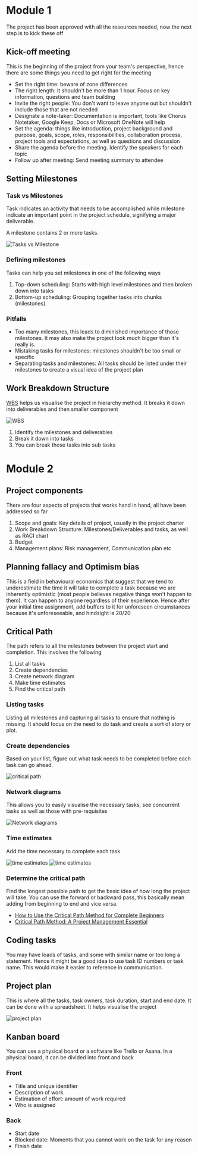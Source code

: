 # Module 1

The project has been approved with all the resources needed, now the next step is to kick these off

## Kick-off meeting

This is the beginning of the project from your team's perspective, hence there are some things you need to get right for the meeting

- Set the right time: beware of zone differences
- The right length: It shouldn't be more than 1 hour. Focus on key information, questions and team building
- Invite the right people: You don't want to leave anyone out but shouldn't include those that are not needed
- Designate a note-taker: Documentation is important, tools like Chorus Notetaker, Google Keep, Docs or Microsoft OneNote will help
- Set the agenda: things like introduction, project background and purpose, goals, scope, roles, responsibilities, collaboration process, project tools and expectations, as well as questions and discussion
- Share the agenda before the meeting. Identify the speakers for each topic
- Follow up after meeting: Send meeting summary to attendee

## Setting Milestones

### Task vs Milestones

Task indicates an activity that needs to be accomplished while milestone indicate an important point in the project schedule, signifying a major deliverable.

A milestone contains 2 or more tasks.

![Tasks vs Milestone](./asset/task%20vs%20milestone.png)

### Defining milestones
Tasks can help you set milestones in one of the following ways
1. Top-down scheduling: Starts with high level milestones and then broken down into tasks
2. Bottom-up scheduling: Grouping together tasks into chunks (milestones).

### Pitfalls
- Too many milestones, this leads to diminished importance of those milestones. It may also make the project look much bigger than it's really is.
- Mistaking tasks for milestones: milestones shouldn't be too small or specific
- Separating tasks and milestones: All tasks should be listed under their milestones to create a visual idea of the project plan


## Work Breakdown Structure

[WBS](https://www.lucidchart.com/blog/how-to-create-a-work-breakdown-structure-and-why-you-should) helps us visualise the project in hierarchy method. It breaks it down into deliverables and then smaller component

![WBS](./asset/WBS.jpg)

1. Identify the milestones and deliverables
2. Break it down into tasks
3. You can break those tasks into sub tasks

# Module 2

## Project components
There are four aspects of projects that works hand in hand, all have been addressed so far
1. Scope and goals: Key details of project, usually in the project charter
2. Work Breakdown Structure: Milestones/Deliverables and tasks, as well as RACI chart
3. Budget
4. Management plans: Risk management, Communication plan etc

## Planning fallacy and Optimism bias

This is a field in behavioural economics that suggest that we tend to underestimate the time it will take to complete a task because we are inherently optimistic (most people believes negative things won't happen to them). It can happen to anyone regardless of their experience.
Hence after your initial time assignment, add buffers to it for unforeseen circumstances because it's unforeseeable, and hindsight is 20/20

## Critical Path

The path refers to all the milestones between the project start and completion. This involves the following

1. List all tasks
2. Create dependencies
3. Create network diagram
4. Make time estimates
5. Find the critical path

### Listing tasks
Listing all milestones and capturing all tasks to ensure that nothing is missing. It should focus on the need to do task and create a sort of story or plot.

### Create dependencies
Based on your list, figure out what task needs to be completed before each task can go ahead.

![critical path](./asset/critical%20path.png)


### Network diagrams
This allows you to easily visualise the necessary tasks, see concurrent tasks as well as those with pre-requisites

![Network diagrams](./asset/critical-path-network.svg)

### Time estimates
Add the time necessary to complete each task

![time estimates](./asset/critical-path-time-estimates.svg)
![time estimates](./asset/time-estimate-list.png)

### Determine the critical path
Find the longest possible path to get the basic idea of how long the project will take. You can use the forward or backward pass, this basically mean adding from beginning to end and vice versa.
- [How to Use the Critical Path Method for Complete Beginners](https://www.workamajig.com/blog/critical-path-method)
- [Critical Path Method: A Project Management Essential](https://www.wrike.com/blog/critical-path-is-easy-as-123/)

## Coding tasks

You may have loads of tasks, and some with similar name or too long a statement. Hence it might be a good idea to use task ID numbers or task name. This would make it easier to reference in communication.

## Project plan
This is where all the tasks, task owners, task duration, start and end date. It can be done with a spreadsheet. It helps visualise the project

![project plan](./asset/project%20plan.png)

## Kanban board
You can use a physical board or a software like Trello or Asana. In a physical board, it can be divided into front and back
### Front
- Title and unique identifier
- Description of work
- Estimation of effort: amount of work required
- Who is assigned
### Back
- Start date
- Blocked date: Moments that you cannot work on the task for any reason
- Finish date